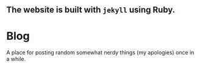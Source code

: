 The website is built with `jekyll` using Ruby.
---
# Blog

A place for posting random somewhat nerdy things (my apologies) once in a while.
